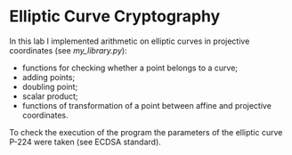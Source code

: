 # Elliptic Curve Cryptography
In this lab I implemented arithmetic on elliptic curves in projective coordinates (see *my_library.py*):
- functions for checking whether a point belongs to a curve;
- adding points;
- doubling point;
- scalar product;
- functions of transformation of a point between affine and projective coordinates.

To check the execution of the program the parameters of the elliptic curve P-224 were taken (see ECDSA standard).
